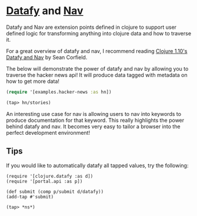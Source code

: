 # [Datafy](https://clojuredocs.org/clojure.datafy/datafy) and [Nav](https://clojuredocs.org/clojure.datafy/nav)

Datafy and Nav are extension points defined in clojure to support user defined
logic for transforming anything into clojure data and how to traverse it.

For a great overview of datafy and nav, I recommend reading [Clojure
1.10's Datafy and Nav](https://corfield.org/blog/2018/12/03/datafy-nav/)
by Sean Corfield.

The below will demonstrate the power of datafy and nav by allowing you to
traverse the hacker news api! It will produce data tagged with metadata on
how to get more data!

```clojure
(require '[examples.hacker-news :as hn])

(tap> hn/stories)
```

An interesting use case for nav is allowing users to nav into keywords to
produce documentation for that keyword. This really highlights the power
behind datafy and nav. It becomes very easy to tailor a browser into the
perfect development environment!


## Tips

If you would like to automatically datafy all tapped values, try the following:

```
(require '[clojure.datafy :as d])
(require '[portal.api :as p])

(def submit (comp p/submit d/datafy))
(add-tap #'submit)

(tap> *ns*)
```
